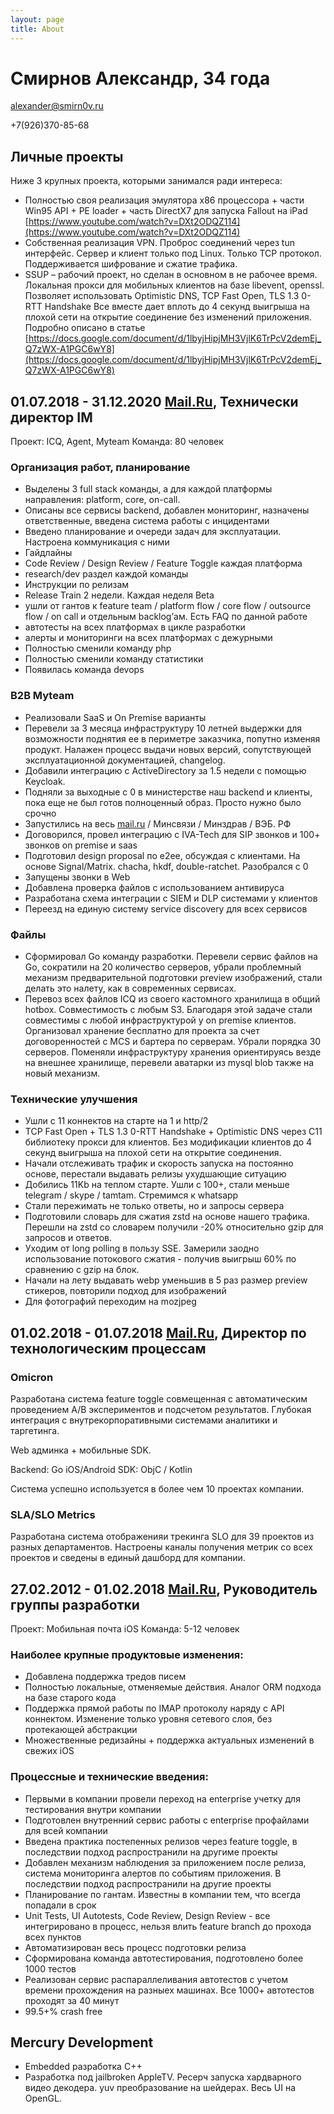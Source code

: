 ```yaml
---
layout: page
title: About
---
```


# Смирнов Александр, 34 года

alexander@smirn0v.ru

+7(926)370-85-68

## Личные проекты

Ниже 3 крупных проекта, которыми занимался ради интереса:

- Полностью своя реализация эмулятора x86 процессора + части Win95 API + PE loader + часть DirectX7 для запуска Fallout на iPad [https://www.youtube.com/watch?v=DXt2ODQZ114](https://www.youtube.com/watch?v=DXt2ODQZ114)
- Собственная реализация VPN. Проброс соединений через tun интерфейс. Сервер и клиент только под Linux. Только TCP протокол. Поддерживается шифрование и сжатие трафика.
- SSUP – рабочий проект, но сделан в основном в не рабочее время. Локальная прокси для мобильных клиентов на базе libevent, openssl. Позволяет использовать Optimistic DNS, TCP Fast Open, TLS 1.3 0-RTT Handshake Все вместе дает вплоть до 4 секунд выигрыша на плохой сети на открытие соединение без изменений приложения. Подробно описано в статье [https://docs.google.com/document/d/1lbyjHipjMH3VjlK6TrPcV2demEj_Q7zWX-A1PGC6wY8](https://docs.google.com/document/d/1lbyjHipjMH3VjlK6TrPcV2demEj_Q7zWX-A1PGC6wY8)

## 01.07.2018 - 31.12.2020 [Mail.Ru](http://mail.ru/), Технически директор IM

Проект: ICQ, Agent, Myteam
Команда: 80 человек

### Организация работ, планирование

- Выделены 3 full stack команды, а для каждой платформы направления: platform, core, on-call.
- Описаны все сервисы backend, добавлен мониторинг, назначены ответственные, введена система работы с инцидентами
- Введено планирование и очереди задач для эксплуатации. Настроена коммуникация с ними
- Гайдлайны
- Code Review / Design Review / Feature Toggle каждая платформа
- research/dev раздел каждой команды
- Инструкции по релизам
- Release Train 2 недели. Каждая неделя Beta
- ушли от гантов к feature team / platform flow / core flow / outsource flow / on call и отдельным backlog’ам. Есть FAQ по данной работе
- автотесты на всех платформах в цикле разработки
- алерты и мониторинги на всех платформах с дежурными
- Полностью сменили команду php
- Полностью сменили команду статистики
- Появилась команда devops

### B2B Myteam

- Реализовали SaaS и On Premise варианты
- Перевели за 3 месяца инфраструктуру 10 летней выдержки для возможности поднятия ее в периметре заказчика, попутно изменяя продукт. Налажен процесс выдачи новых версий, сопутствующей эксплуатационной документацией, changelog.
- Добавили интеграцию с ActiveDirectory за 1.5 недели с помощью Keycloak.
- Подняли за выходные с 0 в министерстве наш backend и клиенты, пока еще не был готов полноценный образ. Просто нужно было срочно
- Запустились на весь [mail.ru](http://mail.ru/) / Минсвязи / Минздрав / ВЭБ. РФ
- Договорился, провел интеграцию с IVA-Tech для SIP звонков и 100+ звонков on premise и saas
- Подготовил design proposal по e2ee, обсуждая с клиентами. На основе Signal/Matrix. chacha, hkdf, double-ratchet. Разобрался с 0
- Запущены звонки в Web
- Добавлена проверка файлов с использованием антивируса
- Разработана схема интеграции с SIEM и DLP системами у клиентов
- Переезд на единую систему service discovery для всех сервисов

### Файлы

- Сформировал Go команду разработки. Перевели сервис файлов на Go, сократили на 20 количество серверов, убрали проблемный механизм предварительной подготовки preview изображений, стали делать это налету, как в современных сервисах.
- Перевоз всех файлов ICQ из своего кастомного хранилища в общий hotbox. Совместимость с любым S3. Благодаря этой задаче стали совместимы с любой инфраструктурой у on premise клиентов. Организовал хранение бесплатно для проекта за счет договоренностей с MCS и бартера по серверам. Убрали порядка 30 серверов. Поменяли инфраструктуру хранения ориентируясь везде на внешнее хранилище, перевели аватарки из mysql blob также на новый механизм.

### Технические улучшения

- Ушли с 11 коннектов на старте на 1 и http/2
- TCP Fast Open + TLS 1.3 0-RTT Handshake + Optimistic DNS через C11 библиотеку прокси для клиентов. Без модификации клиентов до 4 секунд выигрыша на плохой сети на открытие соединения.
- Начали отслеживать трафик и скорость запуска на постоянно основе, перестали выдавать релизы ухудшающие ситуацию
- Добились 11Kb на теплом старте. Ушли с 100+, стали меньше telegram / skype / tamtam. Стремимся к whatsapp
- Стали пережимать не только ответы, но и запросы сервера
- Подготовили словарь для сжатия zstd на основе нашего трафика. Перешли на zstd со словарем получили -20% относительно gzip для запросов и ответов.
- Уходим от long polling в пользу SSE. Замерили заодно использование потокового сжатия - получив выигрыш 60% по сравнению с gzip на блок.
- Начали на лету выдавать webp уменьшив в 5 раз размер preview стикеров, повторили подход для изображений
- Для фотографий переходим на mozjpeg

## 01.02.2018 - 01.07.2018 [Mail.Ru](http://mail.ru/), Директор по технологическим процессам

### Omicron

Разработана система feature toggle совмещенная с автоматическим проведением A/B экспериментов и подсчетом результатов. Глубокая интеграция с внутрекорпоративными системами аналитики и таргетинга.

Web админка + мобильные SDK.

Backend: Go
iOS/Android SDK: ObjC / Kotlin

Система успешно используется в более чем 10 проектах компании.

### SLA/SLO Metrics

Разработана система отображенияи трекинга SLO для 39 проектов из разных департаментов. Настроены каналы получения метрик со всех проектов и сведены в единый дашборд для компании.

## 27.02.2012 - 01.02.2018 [Mail.Ru](http://mail.ru/), Руководитель группы разработки

Проект: Мобильная почта iOS
Команда: 5-12 человек

### Наиболее крупные продуктовые изменения:

- Добавлена поддержка тредов писем
- Полностью локальные, отменяемые действия. Аналог ORM подхода на базе старого кода
- Поддержка прямой работы по IMAP протоколу наряду с API коннектом. Изменение только уровня сетевого слоя, без протекающей абстракции
- Множественные редизайны + поддержка актуальных изменений в свежих iOS

### Процессные и технические введения:

- Первыми в компании провели переход на enterprise учетку для тестирования внутри компании
- Подготовлен внутренний сервис работы с enterprise профайлами для всей компании
- Введена практика постепенных релизов через feature toggle, в последствии подход распространили на другиме проекты
- Добавлен механизм наблюдения за приложением после релиза, система мониторинга алертов по событиям приложения. В последствии подход распространили на другие проекты
- Планирование по гантам. Известны в компании тем, что всегда попадали в срок
- Unit Tests, UI Autotests, Code Review, Design Review - все интегрировано в процесс, нельзя влить feature branch до прохода всех пунктов
- Автоматизирован весь процесс подготовки релиза
- Сформирована команда автотестирования, подготовлено более 1000 тестов
- Реализован сервис распараллеливания автотестов с учетом времени прохождения на разныех машинах. Все 1000+ автотестов проходят за 40 минут
- 99.5+% crash free

## Mercury Development

- Embedded разработка C++
- Разработка под jailbroken AppleTV. Ресерч запуска хардварного видео декодера. yuv преобразование на шейдерах. Весь UI на OpenGL.

